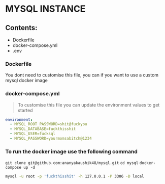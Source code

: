 # MYSQL INSTANCE

## Contents:
- Dockerfile
- docker-compose.yml
- .env

### Dockerfile
You dont need to customise this file, you can if you want to use a custom mysql docker image

### docker-compose.yml
> To customise this file you can update the environment values to get started
```yaml
environment:
  - MYSQL_ROOT_PASSWORD=shit@fuckyou
  - MYSQL_DATABASE=fuckthisshit
  - MYSQL_USER=fucksql
  - MYSQL_PASSWORD=yourmomsabitch@1234
```

### To run the docker image use the following command
```git clone git@github.com:ananyakaushik48/mysql.git```
```cd mysql```
```docker-compose up -d```
```bash
mysql -u root -p 'fuckthisshit' -h 127.0.0.1 -P 3306 -D local
```
